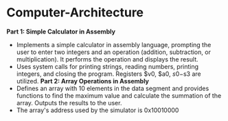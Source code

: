 # Computer-Architecture
**Part 1: Simple Calculator in Assembly**
- Implements a simple calculator in assembly language, prompting the user to enter two integers and an operation (addition, subtraction, or multiplication). It performs the operation and displays the result.
- Uses system calls for printing strings, reading numbers, printing integers, and closing the program. Registers $v0, $a0, $s0-$s3 are utilized.
**Part 2: Array Operations in Assembly**
- Defines an array with 10 elements in the data segment and provides functions to find the maximum value and calculate the summation of the array. Outputs the results to the user.
- The array's address used by the simulator is 0x10010000
